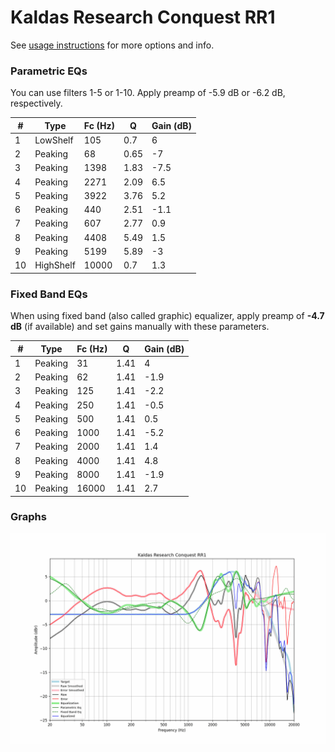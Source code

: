 # Kaldas Research Conquest RR1
See [usage instructions](https://github.com/jaakkopasanen/AutoEq#usage) for more options and info.

### Parametric EQs
You can use filters 1-5 or 1-10. Apply preamp of -5.9 dB or -6.2 dB, respectively.

|   # | Type      |   Fc (Hz) |    Q |   Gain (dB) |
|-----|-----------|-----------|------|-------------|
|   1 | LowShelf  |       105 | 0.7  |         6   |
|   2 | Peaking   |        68 | 0.65 |        -7   |
|   3 | Peaking   |      1398 | 1.83 |        -7.5 |
|   4 | Peaking   |      2271 | 2.09 |         6.5 |
|   5 | Peaking   |      3922 | 3.76 |         5.2 |
|   6 | Peaking   |       440 | 2.51 |        -1.1 |
|   7 | Peaking   |       607 | 2.77 |         0.9 |
|   8 | Peaking   |      4408 | 5.49 |         1.5 |
|   9 | Peaking   |      5199 | 5.89 |        -3   |
|  10 | HighShelf |     10000 | 0.7  |         1.3 |

### Fixed Band EQs
When using fixed band (also called graphic) equalizer, apply preamp of **-4.7 dB** (if available) and set gains manually with these parameters.

|   # | Type    |   Fc (Hz) |    Q |   Gain (dB) |
|-----|---------|-----------|------|-------------|
|   1 | Peaking |        31 | 1.41 |         4   |
|   2 | Peaking |        62 | 1.41 |        -1.9 |
|   3 | Peaking |       125 | 1.41 |        -2.2 |
|   4 | Peaking |       250 | 1.41 |        -0.5 |
|   5 | Peaking |       500 | 1.41 |         0.5 |
|   6 | Peaking |      1000 | 1.41 |        -5.2 |
|   7 | Peaking |      2000 | 1.41 |         1.4 |
|   8 | Peaking |      4000 | 1.41 |         4.8 |
|   9 | Peaking |      8000 | 1.41 |        -1.9 |
|  10 | Peaking |     16000 | 1.41 |         2.7 |

### Graphs
![](./Kaldas%20Research%20Conquest%20RR1.png)
